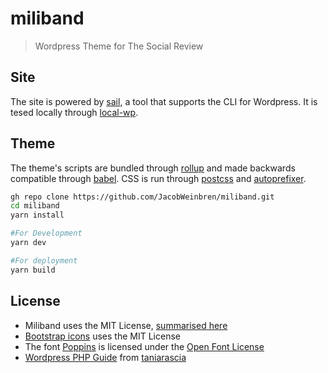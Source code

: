 # miliband

> Wordpress Theme for The Social Review

## Site

The site is powered by [sail](https://sailed.io/), a tool that supports the CLI for Wordpress. It is tesed locally through [local-wp](https://localwp.com/).

## Theme

The theme's scripts are bundled through [rollup](https://rollupjs.org/guide/en/) and made backwards compatible through [babel](https://babeljs.io/). CSS is run through [postcss](https://postcss.org/) and [autoprefixer](https://github.com/postcss/autoprefixer).

```bash
gh repo clone https://github.com/JacobWeinbren/miliband.git
cd miliband
yarn install

#For Development
yarn dev

#For deployment
yarn build
```

## License

-   Miliband uses the MIT License, [summarised here](https://tldrlegal.com/license/mit-license)
-   [Bootstrap icons](https://icons.getbootstrap.com/) uses the MIT License
-   The font [Poppins](https://fonts.google.com/specimen/Poppins) is licensed under the [Open Font License](https://scripts.sil.org/cms/scripts/page.php?site_id=nrsi&id=OFL)
-   [Wordpress PHP Guide](https://www.taniarascia.com/developing-a-wordpress-theme-from-scratch/) from [taniarascia](https://github.com/taniarascia)
